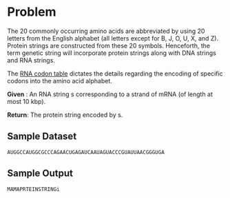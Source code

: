 # Problem

The 20 commonly occurring amino acids are abbreviated by using 20 letters from the English alphabet (all letters except for B, J, O, U, X, and Z). Protein strings are constructed from these 20 symbols. Henceforth, the term genetic string will incorporate protein strings along with DNA strings and RNA strings.

The [RNA codon table](https://rosalind.info/glossary/rna-codon-table/) dictates the details regarding the encoding of specific codons into the amino acid alphabet.

**Given** : An RNA string s corresponding to a strand of mRNA (of length at most 10 kbp).

**Return**: The protein string encoded by s.

## Sample Dataset

```
AUGGCCAUGGCGCCCAGAACUGAGAUCAAUAGUACCCGUAUUAACGGGUGA
```

## Sample Output

```
MAMAPRTEINSTRINGi
```
